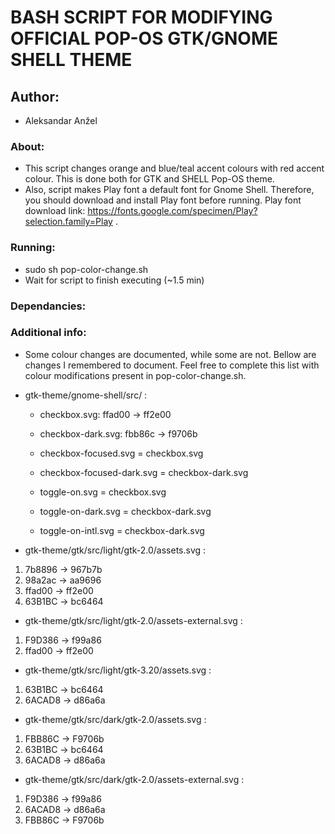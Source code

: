 # BASH SCRIPT FOR MODIFYING OFFICIAL POP-OS GTK/GNOME SHELL THEME

## Author:
* Aleksandar Anžel

### About:
* This script changes orange and blue/teal accent colours with red accent colour. This is done both for GTK and SHELL Pop-OS theme.
* Also, script makes Play font a default font for Gnome Shell. Therefore, you should download and install Play font before running. Play font download link: https://fonts.google.com/specimen/Play?selection.family=Play .

### Running:
* sudo sh pop-color-change.sh
* Wait for script to finish executing (~1.5 min)

### Dependancies:

### Additional info:
* Some colour changes are documented, while some are not. Bellow are changes I remembered to document. Feel free to complete this list with colour modifications present in pop-color-change.sh.


* gtk-theme/gnome-shell/src/ :

	* checkbox.svg: ffad00 -> ff2e00

	* checkbox-dark.svg: fbb86c -> f9706b

	* checkbox-focused.svg = checkbox.svg

	* checkbox-focused-dark.svg = checkbox-dark.svg

	* toggle-on.svg = checkbox.svg

	* toggle-on-dark.svg = checkbox-dark.svg

	* toggle-on-intl.svg = checkbox-dark.svg


* gtk-theme/gtk/src/light/gtk-2.0/assets.svg :

1. 7b8896 -> 967b7b
2. 98a2ac -> aa9696
3. ffad00 -> ff2e00
4. 63B1BC -> bc6464

* gtk-theme/gtk/src/light/gtk-2.0/assets-external.svg :

1. F9D386 -> f99a86
2. ffad00 -> ff2e00

* gtk-theme/gtk/src/light/gtk-3.20/assets.svg :

1. 63B1BC -> bc6464
2. 6ACAD8 -> d86a6a

* gtk-theme/gtk/src/dark/gtk-2.0/assets.svg :

1. FBB86C -> F9706b
2. 63B1BC -> bc6464
3. 6ACAD8 -> d86a6a

* gtk-theme/gtk/src/dark/gtk-2.0/assets-external.svg :

1. F9D386 -> f99a86
2. 6ACAD8 -> d86a6a
3. FBB86C -> F9706b

